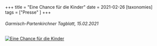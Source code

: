 +++
title = "Eine Chance für die Kinder"
date = 2021-02-26
[taxonomies]
tags = ["Presse" ]
+++

###### Garmisch-Partenkirchner Tagblatt, 15.02.2021

[![Eine Chance für die Kinder](images/Bildschirmfoto-2021-02-26-um-12.17.45.png)](https://volksschule-partenkirchen.de/wp-content/uploads/2021/02/Garmisch-Partenkirchner-Tagblatt-15.02.202131.pdf)
